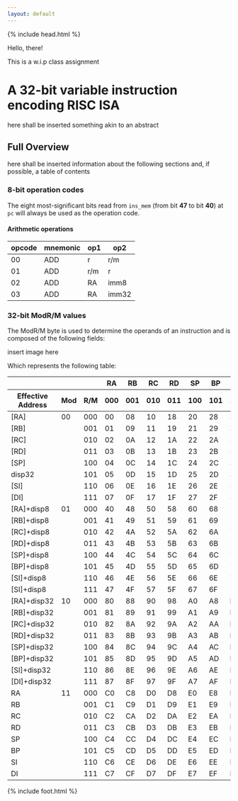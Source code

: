 ```yaml
---
layout: default
---
```


{% include head.html %}

Hello, there!

This is a w.i.p class assignment

# A 32-bit variable instruction encoding RISC ISA

here shall be inserted something akin to an abstract

## Full Overview

here shall be inserted information about the following sections and, if possible, a table of contents

### 8-bit operation codes

The eight most-significant bits read from `ins_mem` (from bit **47** to bit **40**) at `pc` will always be used as the operation code.

#### Arithmetic operations

<div class="table-container">
  <table class="table-styled">
    <thead>
      <tr>
        <th>opcode</th>
        <th>mnemonic</th>
        <th>op1</th>
        <th>op2</th>
      </tr>
    </thead>
    <tbody>
      <tr>
        <td>00</td>
        <td>ADD</td>
        <td>r</td>
        <td>r/m</td>
      </tr>
      <tr>
        <td>01</td>
        <td>ADD</td>
        <td>r/m</td>
        <td>r</td>
      </tr>
      <tr>
        <td>02</td>
        <td>ADD</td>
        <td>RA</td>
        <td>imm8</td>
      </tr>
      <tr>
        <td>03</td>
        <td>ADD</td>
        <td>RA</td>
        <td>imm32</td>
      </tr>
    </tbody>
  </table>
</div>

### 32-bit ModR/M values

The ModR/M byte is used to determine the operands of an instruction and is composed of the following fields:

insert image here

Which represents the following table:

<div class="table-container">
  <table class="table-styled">
    <thead>
      <tr>
        <th></th>
        <th></th>
        <th></th>
        <th>RA</th>
        <th>RB</th>
        <th>RC</th>
        <th>RD</th>
        <th>SP</th>
        <th>BP</th>
        <th>SI</th>
        <th>DI</th>
      </tr>
      <tr>
        <th>Effective Address</th>
        <th>Mod</th>
        <th>R/M</th>
        <th class="hollow">000</th>
        <th class="hollow">001</th>
        <th class="hollow">010</th>
        <th class="hollow">011</th>
        <th class="hollow">100</th>
        <th class="hollow">101</th>
        <th class="hollow">110</th>
        <th class="hollow">111</th>
      </tr>
    </thead>
    <tbody>
      <tr>
        <td class="hollow">[RA]</td>
        <td class="hollow">00</td>
        <td class="hollow">000</td>
        <td>00</td>
        <td>08</td>
        <td>10</td>
        <td>18</td>
        <td>20</td>
        <td>28</td>
        <td>30</td>
        <td>38</td>
      </tr>
      <tr>
        <td class="hollow">[RB]</td>
        <td class="hollow"></td>
        <td class="hollow">001</td>
        <td>01</td>
        <td>09</td>
        <td>11</td>
        <td>19</td>
        <td>21</td>
        <td>29</td>
        <td>31</td>
        <td>39</td>
      </tr>
      <tr>
        <td class="hollow">[RC]</td>
        <td class="hollow"></td>
        <td class="hollow">010</td>
        <td>02</td>
        <td>0A</td>
        <td>12</td>
        <td>1A</td>
        <td>22</td>
        <td>2A</td>
        <td>32</td>
        <td>3A</td>
      </tr>
      <tr>
        <td class="hollow">[RD]</td>
        <td class="hollow"></td>
        <td class="hollow">011</td>
        <td>03</td>
        <td>0B</td>
        <td>13</td>
        <td>1B</td>
        <td>23</td>
        <td>2B</td>
        <td>33</td>
        <td>3B</td>
      </tr>
      <tr>
        <td class="hollow">[SP]</td>
        <td class="hollow"></td>
        <td class="hollow">100</td>
        <td>04</td>
        <td>0C</td>
        <td>14</td>
        <td>1C</td>
        <td>24</td>
        <td>2C</td>
        <td>34</td>
        <td>3C</td>
      </tr>
      <tr>
        <td class="hollow">disp32</td>
        <td class="hollow"></td>
        <td class="hollow">101</td>
        <td>05</td>
        <td>0D</td>
        <td>15</td>
        <td>1D</td>
        <td>25</td>
        <td>2D</td>
        <td>35</td>
        <td>3D</td>
      </tr>
      <tr>
        <td class="hollow">[SI]</td>
        <td class="hollow"></td>
        <td class="hollow">110</td>
        <td>06</td>
        <td>0E</td>
        <td>16</td>
        <td>1E</td>
        <td>26</td>
        <td>2E</td>
        <td>36</td>
        <td>3E</td>
      </tr>
      <tr>
        <td class="hollow">[DI]</td>
        <td class="hollow"></td>
        <td class="hollow">111</td>
        <td>07</td>
        <td>0F</td>
        <td>17</td>
        <td>1F</td>
        <td>27</td>
        <td>2F</td>
        <td>37</td>
        <td>3F</td>
      </tr>
      <tr class="odd">
        <td class="hollow">[RA]+disp8</td>
        <td class="hollow">01</td>
        <td class="hollow">000</td>
        <td>40</td>
        <td>48</td>
        <td>50</td>
        <td>58</td>
        <td>60</td>
        <td>68</td>
        <td>70</td>
        <td>78</td>
      </tr>
      <tr class="odd">
        <td class="hollow">[RB]+disp8</td>
        <td class="hollow"></td>
        <td class="hollow">001</td>
        <td>41</td>
        <td>49</td>
        <td>51</td>
        <td>59</td>
        <td>61</td>
        <td>69</td>
        <td>71</td>
        <td>79</td>
      </tr>
      <tr class="odd">
        <td class="hollow">[RC]+disp8</td>
        <td class="hollow"></td>
        <td class="hollow">010</td>
        <td>42</td>
        <td>4A</td>
        <td>52</td>
        <td>5A</td>
        <td>62</td>
        <td>6A</td>
        <td>72</td>
        <td>7A</td>
      </tr>
      <tr class="odd">
        <td class="hollow">[RD]+disp8</td>
        <td class="hollow"></td>
        <td class="hollow">011</td>
        <td>43</td>
        <td>4B</td>
        <td>53</td>
        <td>5B</td>
        <td>63</td>
        <td>6B</td>
        <td>73</td>
        <td>7B</td>
      </tr>
      <tr class="odd">
        <td class="hollow">[SP]+disp8</td>
        <td class="hollow"></td>
        <td class="hollow">100</td>
        <td>44</td>
        <td>4C</td>
        <td>54</td>
        <td>5C</td>
        <td>64</td>
        <td>6C</td>
        <td>74</td>
        <td>7C</td>
      </tr>
      <tr class="odd">
        <td class="hollow">[BP]+disp8</td>
        <td class="hollow"></td>
        <td class="hollow">101</td>
        <td>45</td>
        <td>4D</td>
        <td>55</td>
        <td>5D</td>
        <td>65</td>
        <td>6D</td>
        <td>75</td>
        <td>7D</td>
      </tr>
      <tr class="odd">
        <td class="hollow">[SI]+disp8</td>
        <td class="hollow"></td>
        <td class="hollow">110</td>
        <td>46</td>
        <td>4E</td>
        <td>56</td>
        <td>5E</td>
        <td>66</td>
        <td>6E</td>
        <td>76</td>
        <td>7E</td>
      </tr>
      <tr class="odd">
        <td class="hollow">[SI]+disp8</td>
        <td class="hollow"></td>
        <td class="hollow">111</td>
        <td>47</td>
        <td>4F</td>
        <td>57</td>
        <td>5F</td>
        <td>67</td>
        <td>6F</td>
        <td>77</td>
        <td>7F</td>
      </tr>
      <tr>
        <td class="hollow">[RA]+disp32</td>
        <td class="hollow">10</td>
        <td class="hollow">000</td>
        <td>80</td>
        <td>88</td>
        <td>90</td>
        <td>98</td>
        <td>A0</td>
        <td>A8</td>
        <td>B0</td>
        <td>B8</td>
      </tr>
      <tr>
        <td class="hollow">[RB]+disp32</td>
        <td class="hollow"></td>
        <td class="hollow">001</td>
        <td>81</td>
        <td>89</td>
        <td>91</td>
        <td>99</td>
        <td>A1</td>
        <td>A9</td>
        <td>B1</td>
        <td>B9</td>
      </tr>
      <tr>
        <td class="hollow">[RC]+disp32</td>
        <td class="hollow"></td>
        <td class="hollow">010</td>
        <td>82</td>
        <td>8A</td>
        <td>92</td>
        <td>9A</td>
        <td>A2</td>
        <td>AA</td>
        <td>B2</td>
        <td>BA</td>
      </tr>
      <tr>
        <td class="hollow">[RD]+disp32</td>
        <td class="hollow"></td>
        <td class="hollow">011</td>
        <td>83</td>
        <td>8B</td>
        <td>93</td>
        <td>9B</td>
        <td>A3</td>
        <td>AB</td>
        <td>B3</td>
        <td>BB</td>
      </tr>
      <tr>
        <td class="hollow">[SP]+disp32</td>
        <td class="hollow"></td>
        <td class="hollow">100</td>
        <td>84</td>
        <td>8C</td>
        <td>94</td>
        <td>9C</td>
        <td>A4</td>
        <td>AC</td>
        <td>B4</td>
        <td>BC</td>
      </tr>
      <tr>
        <td class="hollow">[BP]+disp32</td>
        <td class="hollow"></td>
        <td class="hollow">101</td>
        <td>85</td>
        <td>8D</td>
        <td>95</td>
        <td>9D</td>
        <td>A5</td>
        <td>AD</td>
        <td>B5</td>
        <td>BD</td>
      </tr>
      <tr>
        <td class="hollow">[SI]+disp32</td>
        <td class="hollow"></td>
        <td class="hollow">110</td>
        <td>86</td>
        <td>8E</td>
        <td>96</td>
        <td>9E</td>
        <td>A6</td>
        <td>AE</td>
        <td>B6</td>
        <td>BE</td>
      </tr>
      <tr>
        <td class="hollow">[DI]+disp32</td>
        <td class="hollow"></td>
        <td class="hollow">111</td>
        <td>87</td>
        <td>8F</td>
        <td>97</td>
        <td>9F</td>
        <td>A7</td>
        <td>AF</td>
        <td>B7</td>
        <td>BF</td>
      </tr>
      <tr class="odd">
        <td class="hollow">RA</td>
        <td class="hollow">11</td>
        <td class="hollow">000</td>
        <td>C0</td>
        <td>C8</td>
        <td>D0</td>
        <td>D8</td>
        <td>E0</td>
        <td>E8</td>
        <td>F0</td>
        <td>F8</td>
      </tr>
      <tr class="odd">
        <td class="hollow">RB</td>
        <td class="hollow"></td>
        <td class="hollow">001</td>
        <td>C1</td>
        <td>C9</td>
        <td>D1</td>
        <td>D9</td>
        <td>E1</td>
        <td>E9</td>
        <td>F1</td>
        <td>F9</td>
      </tr>
      <tr class="odd">
        <td class="hollow">RC</td>
        <td class="hollow"></td>
        <td class="hollow">010</td>
        <td>C2</td>
        <td>CA</td>
        <td>D2</td>
        <td>DA</td>
        <td>E2</td>
        <td>EA</td>
        <td>F2</td>
        <td>FA</td>
      </tr>
      <tr class="odd">
        <td class="hollow">RD</td>
        <td class="hollow"></td>
        <td class="hollow">011</td>
        <td>C3</td>
        <td>CB</td>
        <td>D3</td>
        <td>DB</td>
        <td>E3</td>
        <td>EB</td>
        <td>F3</td>
        <td>FB</td>
      </tr>
      <tr class="odd">
        <td class="hollow">SP</td>
        <td class="hollow"></td>
        <td class="hollow">100</td>
        <td>C4</td>
        <td>CC</td>
        <td>D4</td>
        <td>DC</td>
        <td>E4</td>
        <td>EC</td>
        <td>F4</td>
        <td>FC</td>
      </tr>
      <tr class="odd">
        <td class="hollow">BP</td>
        <td class="hollow"></td>
        <td class="hollow">101</td>
        <td>C5</td>
        <td>CD</td>
        <td>D5</td>
        <td>DD</td>
        <td>E5</td>
        <td>ED</td>
        <td>F5</td>
        <td>FD</td>
      </tr>
      <tr class="odd">
        <td class="hollow">SI</td>
        <td class="hollow"></td>
        <td class="hollow">110</td>
        <td>C6</td>
        <td>CE</td>
        <td>D6</td>
        <td>DE</td>
        <td>E6</td>
        <td>EE</td>
        <td>F6</td>
        <td>FE</td>
      </tr>
      <tr class="odd">
        <td class="hollow">DI</td>
        <td class="hollow"></td>
        <td class="hollow">111</td>
        <td>C7</td>
        <td>CF</td>
        <td>D7</td>
        <td>DF</td>
        <td>E7</td>
        <td>EF</td>
        <td>F7</td>
        <td>FF</td>
      </tr>
    </tbody>
  </table>
</div>

{% include foot.html %}

